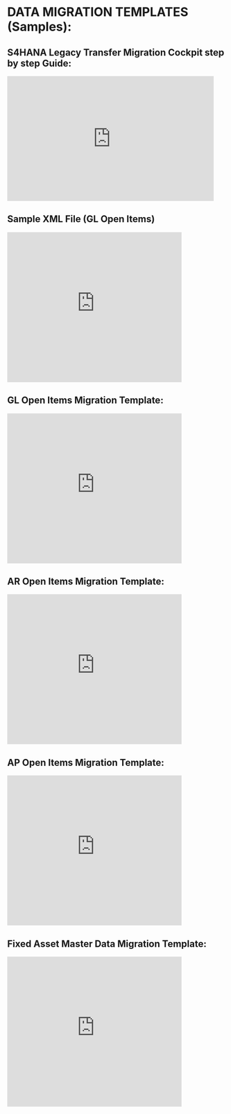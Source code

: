 # DATA MIGRATION TEMPLATES (Samples):

## S4HANA Legacy Transfer Migration Cockpit step by step Guide:

<iframe src="https://onedrive.live.com/embed?cid=971D1A17FB31F32E&resid=971D1A17FB31F32E%21348&authkey=ACp-WDdS_5d733Y&em=2" width="476" height="288" frameborder="0" scrolling="no"></iframe>

## Sample XML File (GL Open Items)

<iframe src="https://onedrive.live.com/embed?cid=971D1A17FB31F32E&resid=971D1A17FB31F32E%21362&authkey=ADoPpg2PXfyfEq4" width="402" height="346" frameborder="0" scrolling="no"></iframe>

## GL Open Items Migration Template:

<iframe src="https://onedrive.live.com/embed?cid=971D1A17FB31F32E&resid=971D1A17FB31F32E%21342&authkey=AKoC_toqj1eKerQ&em=2" width="402" height="346" frameborder="0" scrolling="no"></iframe>

## AR Open Items Migration Template:

<iframe src="https://onedrive.live.com/embed?cid=971D1A17FB31F32E&resid=971D1A17FB31F32E%21345&authkey=AKaQAt3dBTc68Xk&em=2" width="402" height="346" frameborder="0" scrolling="no"></iframe>

## AP Open Items Migration Template:

<iframe src="https://onedrive.live.com/embed?cid=971D1A17FB31F32E&resid=971D1A17FB31F32E%21346&authkey=ABRfDADLdae8VbI&em=2" width="402" height="346" frameborder="0" scrolling="no"></iframe>

## Fixed Asset Master Data Migration Template:

<iframe src="https://onedrive.live.com/embed?cid=971D1A17FB31F32E&resid=971D1A17FB31F32E%21347&authkey=AEwKSoVTA_QFA7g&em=2" width="402" height="346" frameborder="0" scrolling="no"></iframe>
